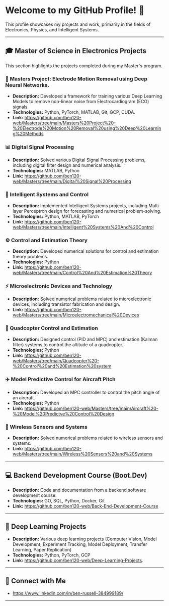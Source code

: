 # Welcome to my GitHub Profile! 👋

This profile showcases my projects and work, primarily in the fields of Electronics, Physics, and Intelligent Systems.

---

## 🎓 Master of Science in Electronics Projects

This section highlights the projects completed during my Master's program.

### 🔬 Masters Project: Electrode Motion Removal using Deep Neural Networks.

* **Description:** Developed a framework for training various Deep Learning Models to remove non-linear noise from Electrocardiogram (ECG) signals.
* **Technologies:** Python, PyTorch, MATLAB, Git, GCP, CUDA.
* **Link:** https://github.com/ben120-web/Masters/tree/main/Masters%20Project%20-%20Electrode%20Motion%20Removal%20using%20Deep%20Learning%20Methods

### 📊 Digital Signal Processing

* **Description:** Solved various Digital Signal Processing problems, including digital filter design and numerical analysis.
* **Technologies:** MATLAB, Python
* **Link:** https://github.com/ben120-web/Masters/tree/main/Digital%20Signal%20Processing

### 🧠 Intelligent Systems and Control

* **Description:** Implemented Intelligent Systems projects, including Multi-layer Perceptron design for forecasting and numerical problem-solving.
* **Technologies:** Python, MATLAB, PyTorch
* **Link:** https://github.com/ben120-web/Masters/tree/main/Intelligent%20Systems%20And%20Control

### ⚙️ Control and Estimation Theory

* **Description:** Developed numerical solutions for control and estimation theory problems.
* **Technologies:** Python
* **Link:** https://github.com/ben120-web/Masters/tree/main/Control%20And%20Estimation%20Theory

### ⚡ Microelectronic Devices and Technology

* **Description:** Solved numerical problems related to microelectronic devices, including transistor fabrication and design.
* **Link:** https://github.com/ben120-web/Masters/tree/main/Microelectromechanical%20Devices

### 🚁 Quadcopter Control and Estimation

* **Description:** Designed control (PID and MPC) and estimation (Kalman filter) systems to control the altitude of a quadcopter.
* **Technologies:** Python
* **Link:** https://github.com/ben120-web/Masters/tree/main/Quadcopter%20-%20Control%20and%20Estimation%20system

### ✈️ Model Predictive Control for Aircraft Pitch

* **Description:** Developed an MPC controller to control the pitch angle of an aircraft.
* **Technologies:** Python
* **Link:** https://github.com/ben120-web/Masters/tree/main/Aircraft%20-%20Model%20Predictve%20Control%20Design

### 📡 Wireless Sensors and Systems

* **Description:** Solved numerical problems related to wireless sensors and systems.
* **Link:** https://github.com/ben120-web/Masters/tree/main/Wireless%20Sensors%20and%20Systems

---

## 💻 Backend Development Course (Boot.Dev)

* **Description:** Code and documentation from a backend software development course.
* **Technologies:** GO, SQL, Python, Docker, Git
* **Link:** https://github.com/ben120-web/Back-End-Development-Course

---

## 🤖 Deep Learning Projects

* **Description:** Various deep learning projects (Computer Vision, Model Development, Experiment Tracking, Model Deployment, Transfer Learning, Paper Replication)
* **Technologies:** Python, PyTorch, GCP
* **Link:** https://github.com/ben120-web/Deep-Learning-Projects.

---

## 🔗 Connect with Me

* https://www.linkedin.com/in/ben-russell-384999189/

---
